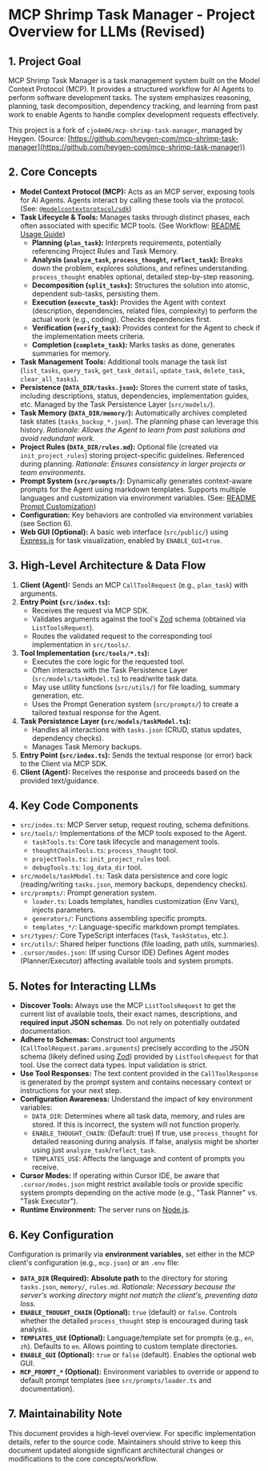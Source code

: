 # MCP Shrimp Task Manager - Project Overview for LLMs (Revised)

## 1. Project Goal

MCP Shrimp Task Manager is a task management system built on the Model Context Protocol (MCP). It provides a structured workflow for AI Agents to perform software development tasks. The system emphasizes reasoning, planning, task decomposition, dependency tracking, and learning from past work to enable Agents to handle complex development requests effectively.

This project is a fork of `cjo4m06/mcp-shrimp-task-manager`, managed by Heygen. (Source: [https://github.com/heygen-com/mcp-shrimp-task-manager](https://github.com/heygen-com/mcp-shrimp-task-manager))

## 2. Core Concepts

*   **Model Context Protocol (MCP):** Acts as an MCP server, exposing tools for AI Agents. Agents interact by calling these tools via the protocol. (See: [`@modelcontextprotocol/sdk`](https://github.com/modelcontextprotocol/mcp-sdk-js))
*   **Task Lifecycle & Tools:** Manages tasks through distinct phases, each often associated with specific MCP tools. (See Workflow: [README Usage Guide](https://github.com/heygen-com/mcp-shrimp-task-manager/blob/main/README.md#usage-guide))
    *   **Planning (`plan_task`):** Interprets requirements, potentially referencing Project Rules and Task Memory.
    *   **Analysis (`analyze_task`, `process_thought`, `reflect_task`):** Breaks down the problem, explores solutions, and refines understanding. `process_thought` enables optional, detailed step-by-step reasoning.
    *   **Decomposition (`split_tasks`):** Structures the solution into atomic, dependent sub-tasks, persisting them.
    *   **Execution (`execute_task`):** Provides the Agent with context (description, dependencies, related files, complexity) to perform the actual work (e.g., coding). Checks dependencies first.
    *   **Verification (`verify_task`):** Provides context for the Agent to check if the implementation meets criteria.
    *   **Completion (`complete_task`):** Marks tasks as done, generates summaries for memory.
*   **Task Management Tools:** Additional tools manage the task list (`list_tasks`, `query_task`, `get_task_detail`, `update_task`, `delete_task`, `clear_all_tasks`).
*   **Persistence (`DATA_DIR/tasks.json`):** Stores the current state of tasks, including descriptions, status, dependencies, implementation guides, etc. Managed by the Task Persistence Layer (`src/models/`).
*   **Task Memory (`DATA_DIR/memory/`):** Automatically archives completed task states (`tasks_backup_*.json`). The planning phase can leverage this history. *Rationale: Allows the Agent to learn from past solutions and avoid redundant work.*
*   **Project Rules (`DATA_DIR/rules.md`):** Optional file (created via `init_project_rules`) storing project-specific guidelines. Referenced during planning. *Rationale: Ensures consistency in larger projects or team environments.*
*   **Prompt System (`src/prompts/`):** Dynamically generates context-aware prompts for the Agent using markdown templates. Supports multiple languages and customization via environment variables. (See: [README Prompt Customization](https://github.com/heygen-com/mcp-shrimp-task-manager/blob/main/README.md#prompt-language-and-customization))
*   **Configuration:** Key behaviors are controlled via environment variables (see Section 6).
*   **Web GUI (Optional):** A basic web interface (`src/public/`) using [Express.js](https://expressjs.com/) for task visualization, enabled by `ENABLE_GUI=true`.

## 3. High-Level Architecture & Data Flow

1.  **Client (Agent):** Sends an MCP `CallToolRequest` (e.g., `plan_task`) with arguments.
2.  **Entry Point (`src/index.ts`):**
    *   Receives the request via MCP SDK.
    *   Validates arguments against the tool's [Zod](https://zod.dev/) schema (obtained via `ListToolsRequest`).
    *   Routes the validated request to the corresponding tool implementation in `src/tools/`.
3.  **Tool Implementation (`src/tools/*.ts`):**
    *   Executes the core logic for the requested tool.
    *   Often interacts with the Task Persistence Layer (`src/models/taskModel.ts`) to read/write task data.
    *   May use utility functions (`src/utils/`) for file loading, summary generation, etc.
    *   Uses the Prompt Generation system (`src/prompts/`) to create a tailored textual response for the Agent.
4.  **Task Persistence Layer (`src/models/taskModel.ts`):**
    *   Handles all interactions with `tasks.json` (CRUD, status updates, dependency checks).
    *   Manages Task Memory backups.
5.  **Entry Point (`src/index.ts`):** Sends the textual response (or error) back to the Client via MCP SDK.
6.  **Client (Agent):** Receives the response and proceeds based on the provided text/guidance.

## 4. Key Code Components

*   `src/index.ts`: MCP Server setup, request routing, schema definitions.
*   `src/tools/`: Implementations of the MCP tools exposed to the Agent.
    *   `taskTools.ts`: Core task lifecycle and management tools.
    *   `thoughtChainTools.ts`: `process_thought` tool.
    *   `projectTools.ts`: `init_project_rules` tool.
    *   `debugTools.ts`: `log_data_dir` tool.
*   `src/models/taskModel.ts`: Task data persistence and core logic (reading/writing `tasks.json`, memory backups, dependency checks).
*   `src/prompts/`: Prompt generation system.
    *   `loader.ts`: Loads templates, handles customization (Env Vars), injects parameters.
    *   `generators/`: Functions assembling specific prompts.
    *   `templates_*/`: Language-specific markdown prompt templates.
*   `src/types/`: Core TypeScript interfaces (`Task`, `TaskStatus`, etc.).
*   `src/utils/`: Shared helper functions (file loading, path utils, summaries).
*   `.cursor/modes.json`: (If using Cursor IDE) Defines Agent modes (Planner/Executor) affecting available tools and system prompts.

## 5. Notes for Interacting LLMs

*   **Discover Tools:** Always use the MCP `ListToolsRequest` to get the current list of available tools, their exact names, descriptions, and **required input JSON schemas**. Do not rely on potentially outdated documentation.
*   **Adhere to Schemas:** Construct tool arguments (`CallToolRequest.params.arguments`) precisely according to the JSON schema (likely defined using [Zod](https://zod.dev/)) provided by `ListToolsRequest` for that tool. Use the correct data types. Input validation is strict.
*   **Use Tool Responses:** The text content provided in the `CallToolResponse` is generated by the prompt system and contains necessary context or instructions for your next step.
*   **Configuration Awareness:** Understand the impact of key environment variables:
    *   `DATA_DIR`: Determines where all task data, memory, and rules are stored. If this is incorrect, the system will not function properly.
    *   `ENABLE_THOUGHT_CHAIN`: (Default: true) If true, use `process_thought` for detailed reasoning during analysis. If false, analysis might be shorter using just `analyze_task`/`reflect_task`.
    *   `TEMPLATES_USE`: Affects the language and content of prompts you receive.
*   **Cursor Modes:** If operating within Cursor IDE, be aware that `.cursor/modes.json` might restrict available tools or provide specific system prompts depending on the active mode (e.g., "Task Planner" vs. "Task Executor").
*   **Runtime Environment:** The server runs on [Node.js](https://nodejs.org/en/docs).

## 6. Key Configuration

Configuration is primarily via **environment variables**, set either in the MCP client's configuration (e.g., `mcp.json`) or an `.env` file:

*   **`DATA_DIR` (Required):** **Absolute path** to the directory for storing `tasks.json`, `memory/`, `rules.md`. *Rationale: Necessary because the server's working directory might not match the client's, preventing data loss.*
*   **`ENABLE_THOUGHT_CHAIN` (Optional):** `true` (default) or `false`. Controls whether the detailed `process_thought` step is encouraged during task analysis.
*   **`TEMPLATES_USE` (Optional):** Language/template set for prompts (e.g., `en`, `zh`). Defaults to `en`. Allows pointing to custom template directories.
*   **`ENABLE_GUI` (Optional):** `true` or `false` (default). Enables the optional web GUI.
*   **`MCP_PROMPT_*` (Optional):** Environment variables to override or append to default prompt templates (see `src/prompts/loader.ts` and documentation).

## 7. Maintainability Note

This document provides a high-level overview. For specific implementation details, refer to the source code. Maintainers should strive to keep this document updated alongside significant architectural changes or modifications to the core concepts/workflow. 